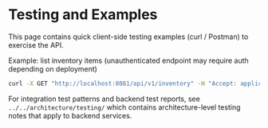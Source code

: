 # Testing and Examples

This page contains quick client-side testing examples (curl / Postman) to exercise the API.

Example: list inventory items (unauthenticated endpoint may require auth depending on deployment)

```bash
curl -X GET "http://localhost:8081/api/v1/inventory" -H "Accept: application/json" --cookie cookies.txt
```

For integration test patterns and backend test reports, see `../../architecture/testing/` which contains architecture-level testing notes that apply to backend services.